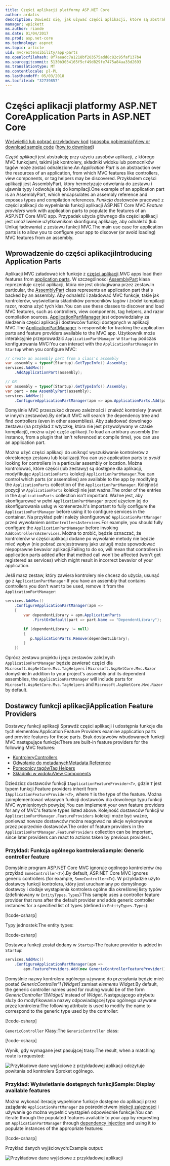 ```yaml
---
title: Części aplikacji platformy ASP.NET Core
author: ardalis
description: Dowiedz się, jak używać części aplikacji, które są abstrakcje nad zasobami aplikacji, do odnajdowania lub uniknąć obciążania funkcji z zestawu.
manager: wpickett
ms.author: riande
ms.date: 01/04/2017
ms.prod: asp.net-core
ms.technology: aspnet
ms.topic: article
uid: mvc/extensibility/app-parts
ms.openlocfilehash: 8f7aeadc7a1218bf203575add8c82c95faf137b4
ms.sourcegitcommit: 5130b3034165f5cf49d829fe7475a84aa33d2693
ms.translationtype: MT
ms.contentlocale: pl-PL
ms.lasthandoff: 05/03/2018
ms.locfileid: "32739857"
---
```

# <a name="application-parts-in-aspnet-core"></a><span data-ttu-id="1eee5-103">Części aplikacji platformy ASP.NET Core</span><span class="sxs-lookup"><span data-stu-id="1eee5-103">Application Parts in ASP.NET Core</span></span>

<span data-ttu-id="1eee5-104">[Wyświetlić lub pobrać przykładowy kod](https://github.com/aspnet/Docs/tree/master/aspnetcore/mvc/advanced/app-parts/sample) ([sposobu pobierania](xref:tutorials/index#how-to-download-a-sample))</span><span class="sxs-lookup"><span data-stu-id="1eee5-104">[View or download sample code](https://github.com/aspnet/Docs/tree/master/aspnetcore/mvc/advanced/app-parts/sample) ([how to download](xref:tutorials/index#how-to-download-a-sample))</span></span>

<span data-ttu-id="1eee5-105">*Część aplikacji* jest abstrakcję przy użyciu zasobów aplikacji, z którego MVC funkcjami, takimi jak kontrolery, składniki widoku lub pomocników tagów może zostać odnalezione.</span><span class="sxs-lookup"><span data-stu-id="1eee5-105">An *Application Part* is an abstraction over the resources of an application, from which MVC features like controllers, view components, or tag helpers may be discovered.</span></span> <span data-ttu-id="1eee5-106">Przykładem części aplikacji jest AssemblyPart, który hermetyzuje odwołania do zestawu i ujawnia typy i odwołuje się do kompilacji.</span><span class="sxs-lookup"><span data-stu-id="1eee5-106">One example of an application part is an AssemblyPart, which encapsulates an assembly reference and exposes types and compilation references.</span></span> <span data-ttu-id="1eee5-107">*Funkcja dostawców* pracować z części aplikacji do wypełniania funkcji aplikacji ASP.NET Core MVC.</span><span class="sxs-lookup"><span data-stu-id="1eee5-107">*Feature providers* work with application parts to populate the features of an ASP.NET Core MVC app.</span></span> <span data-ttu-id="1eee5-108">Przypadek użycia głównego dla części aplikacji jest umożliwienie użytkownikom skonfiguruj aplikację, aby odnaleźć (lub Unikaj ładowania) z zestawu funkcji MVC.</span><span class="sxs-lookup"><span data-stu-id="1eee5-108">The main use case for application parts is to allow you to configure your app to discover (or avoid loading) MVC features from an assembly.</span></span>

## <a name="introducing-application-parts"></a><span data-ttu-id="1eee5-109">Wprowadzenie do części aplikacji</span><span class="sxs-lookup"><span data-stu-id="1eee5-109">Introducing Application Parts</span></span>

<span data-ttu-id="1eee5-110">Aplikacji MVC załadować ich funkcje z [części aplikacji](/dotnet/api/microsoft.aspnetcore.mvc.applicationparts.applicationpart).</span><span class="sxs-lookup"><span data-stu-id="1eee5-110">MVC apps load their features from [application parts](/dotnet/api/microsoft.aspnetcore.mvc.applicationparts.applicationpart).</span></span> <span data-ttu-id="1eee5-111">W szczególności [AssemblyPart](/dotnet/api/microsoft.aspnetcore.mvc.applicationparts.assemblypart#Microsoft_AspNetCore_Mvc_ApplicationParts_AssemblyPart) klasa reprezentuje część aplikacji, która nie jest obsługiwana przez zestaw.</span><span class="sxs-lookup"><span data-stu-id="1eee5-111">In particular, the [AssemblyPart](/dotnet/api/microsoft.aspnetcore.mvc.applicationparts.assemblypart#Microsoft_AspNetCore_Mvc_ApplicationParts_AssemblyPart) class represents an application part that's backed by an assembly.</span></span> <span data-ttu-id="1eee5-112">Aby odnaleźć i załadować MVC funkcje, takie jak kontrolerów, wyświetlania składników pomocników tagów i źródeł kompilacji razor, można użyć tych klas.</span><span class="sxs-lookup"><span data-stu-id="1eee5-112">You can use these classes to discover and load MVC features, such as controllers, view components, tag helpers, and razor compilation sources.</span></span> <span data-ttu-id="1eee5-113">[ApplicationPartManager](/dotnet/api/microsoft.aspnetcore.mvc.applicationparts.applicationpartmanager) jest odpowiedzialny za śledzenia części aplikacji i dostawców funkcji dostępnych w aplikacji MVC.</span><span class="sxs-lookup"><span data-stu-id="1eee5-113">The [ApplicationPartManager](/dotnet/api/microsoft.aspnetcore.mvc.applicationparts.applicationpartmanager) is responsible for tracking the application parts and feature providers available to the MVC app.</span></span> <span data-ttu-id="1eee5-114">Użytkownik może interakcyjnie przeprowadzić `ApplicationPartManager` w `Startup` podczas konfigurowania MVC:</span><span class="sxs-lookup"><span data-stu-id="1eee5-114">You can interact with the `ApplicationPartManager` in `Startup` when you configure MVC:</span></span>

```csharp
// create an assembly part from a class's assembly
var assembly = typeof(Startup).GetTypeInfo().Assembly;
services.AddMvc()
    .AddApplicationPart(assembly);

// OR
var assembly = typeof(Startup).GetTypeInfo().Assembly;
var part = new AssemblyPart(assembly);
services.AddMvc()
    .ConfigureApplicationPartManager(apm => apm.ApplicationParts.Add(part));
```

<span data-ttu-id="1eee5-115">Domyślnie MVC przeszukać drzewo zależności i znaleźć kontrolery (nawet w innych zestawów).</span><span class="sxs-lookup"><span data-stu-id="1eee5-115">By default MVC will search the dependency tree and find controllers (even in other assemblies).</span></span> <span data-ttu-id="1eee5-116">Aby załadować dowolnego zestawu (na przykład z wtyczkę, która nie jest przywoływany w czasie kompilacji), można użyć część aplikacji.</span><span class="sxs-lookup"><span data-stu-id="1eee5-116">To load an arbitrary assembly (for instance, from a plugin that isn't referenced at compile time), you can use an application part.</span></span>

<span data-ttu-id="1eee5-117">Można użyć części aplikacji do *uniknąć* wyszukiwanie kontrolerów z określonego zestawu lub lokalizacji.</span><span class="sxs-lookup"><span data-stu-id="1eee5-117">You can use application parts to *avoid* looking for controllers in a particular assembly or location.</span></span> <span data-ttu-id="1eee5-118">Można kontrolować, które części (lub zestawy) są dostępne dla aplikacji, modyfikując `ApplicationParts` kolekcji `ApplicationPartManager`.</span><span class="sxs-lookup"><span data-stu-id="1eee5-118">You can control which parts (or assemblies) are available to the app by modifying the `ApplicationParts` collection of the `ApplicationPartManager`.</span></span> <span data-ttu-id="1eee5-119">Kolejność pozycji w `ApplicationParts` kolekcji nie jest ważna.</span><span class="sxs-lookup"><span data-stu-id="1eee5-119">The order of the entries in the `ApplicationParts` collection isn't important.</span></span> <span data-ttu-id="1eee5-120">Ważne jest, aby skonfigurować w pełni `ApplicationPartManager` przed użyciem jej do skonfigurowania usług w kontenerze.</span><span class="sxs-lookup"><span data-stu-id="1eee5-120">It's important to fully configure the `ApplicationPartManager` before using it to configure services in the container.</span></span> <span data-ttu-id="1eee5-121">Na przykład pełni należy skonfigurować `ApplicationPartManager` przed wywołaniem `AddControllersAsServices`.</span><span class="sxs-lookup"><span data-stu-id="1eee5-121">For example, you should fully configure the `ApplicationPartManager` before invoking `AddControllersAsServices`.</span></span> <span data-ttu-id="1eee5-122">Można to zrobić, będzie oznaczać, że kontrolerów w części aplikacji dodane po wywołanie metody nie będzie mieć wpływ (nie pobrać zarejestrowany jako usługi) może spowodować niepoprawne bevavior aplikacji.</span><span class="sxs-lookup"><span data-stu-id="1eee5-122">Failing to do so, will mean that controllers in application parts added after that method call won't be affected (won't get registered as services) which might result in incorrect bevavior of your application.</span></span>

<span data-ttu-id="1eee5-123">Jeśli masz zestaw, który zawiera kontrolery nie chcesz do użycia, usunąć go z `ApplicationPartManager`:</span><span class="sxs-lookup"><span data-stu-id="1eee5-123">If you have an assembly that contains controllers you don't want to be used, remove it from the `ApplicationPartManager`:</span></span>

```csharp
services.AddMvc()
    .ConfigureApplicationPartManager(apm =>
    {
        var dependentLibrary = apm.ApplicationParts
            .FirstOrDefault(part => part.Name == "DependentLibrary");

        if (dependentLibrary != null)
        {
           p.ApplicationParts.Remove(dependentLibrary);
        }
    })
```

<span data-ttu-id="1eee5-124">Oprócz zestawu projektu i jego zestawów zależnych `ApplicationPartManager` będzie zawierać części dla `Microsoft.AspNetCore.Mvc.TagHelpers` i `Microsoft.AspNetCore.Mvc.Razor` domyślnie.</span><span class="sxs-lookup"><span data-stu-id="1eee5-124">In addition to your project's assembly and its dependent assemblies, the `ApplicationPartManager` will include parts for `Microsoft.AspNetCore.Mvc.TagHelpers` and `Microsoft.AspNetCore.Mvc.Razor` by default.</span></span>

## <a name="application-feature-providers"></a><span data-ttu-id="1eee5-125">Dostawcy funkcji aplikacji</span><span class="sxs-lookup"><span data-stu-id="1eee5-125">Application Feature Providers</span></span>

<span data-ttu-id="1eee5-126">Dostawcy funkcji aplikacji Sprawdź części aplikacji i udostępnia funkcje dla tych elementów.</span><span class="sxs-lookup"><span data-stu-id="1eee5-126">Application Feature Providers examine application parts and provide features for those parts.</span></span> <span data-ttu-id="1eee5-127">Brak dostawców wbudowanych funkcji MVC następujące funkcje:</span><span class="sxs-lookup"><span data-stu-id="1eee5-127">There are built-in feature providers for the following MVC features:</span></span>

* [<span data-ttu-id="1eee5-128">Kontrolery</span><span class="sxs-lookup"><span data-stu-id="1eee5-128">Controllers</span></span>](/dotnet/api/microsoft.aspnetcore.mvc.controllers.controllerfeatureprovider)
* [<span data-ttu-id="1eee5-129">Odwołanie do metadanych</span><span class="sxs-lookup"><span data-stu-id="1eee5-129">Metadata Reference</span></span>](/dotnet/api/microsoft.aspnetcore.mvc.razor.compilation.metadatareferencefeatureprovider)
* [<span data-ttu-id="1eee5-130">Pomocnicy tagów</span><span class="sxs-lookup"><span data-stu-id="1eee5-130">Tag Helpers</span></span>](/dotnet/api/microsoft.aspnetcore.mvc.razor.taghelpers.taghelperfeatureprovider)
* [<span data-ttu-id="1eee5-131">Składniki w widoku</span><span class="sxs-lookup"><span data-stu-id="1eee5-131">View Components</span></span>](/dotnet/api/microsoft.aspnetcore.mvc.viewcomponents.viewcomponentfeatureprovider)

<span data-ttu-id="1eee5-132">Dziedzicz dostawców funkcji `IApplicationFeatureProvider<T>`, gdzie `T` jest typem funkcji.</span><span class="sxs-lookup"><span data-stu-id="1eee5-132">Feature providers inherit from `IApplicationFeatureProvider<T>`, where `T` is the type of the feature.</span></span> <span data-ttu-id="1eee5-133">Można zaimplementować własnych funkcji dostawców dla dowolnego typu funkcji MVC wymienionych powyżej.</span><span class="sxs-lookup"><span data-stu-id="1eee5-133">You can implement your own feature providers for any of MVC's feature types listed above.</span></span> <span data-ttu-id="1eee5-134">Kolejność dostawców funkcji w `ApplicationPartManager.FeatureProviders` kolekcji może być ważne, ponieważ nowsze dostawców można reagować na akcje wykonywane przez poprzednie dostawców.</span><span class="sxs-lookup"><span data-stu-id="1eee5-134">The order of feature providers in the `ApplicationPartManager.FeatureProviders` collection can be important, since later providers can react to actions taken by previous providers.</span></span>

### <a name="sample-generic-controller-feature"></a><span data-ttu-id="1eee5-135">Przykład: Funkcja ogólnego kontrolera</span><span class="sxs-lookup"><span data-stu-id="1eee5-135">Sample: Generic controller feature</span></span>

<span data-ttu-id="1eee5-136">Domyślnie program ASP.NET Core MVC ignoruje ogólnego kontrolerów (na przykład `SomeController<T>`).</span><span class="sxs-lookup"><span data-stu-id="1eee5-136">By default, ASP.NET Core MVC ignores generic controllers (for example, `SomeController<T>`).</span></span> <span data-ttu-id="1eee5-137">W przykładzie użyto dostawcy funkcji kontrolera, który jest uruchamiany po domyślnego dostawcy i dodaje wystąpienia kontrolera ogólne dla określonej listy typów (zdefiniowany w `EntityTypes.Types`):</span><span class="sxs-lookup"><span data-stu-id="1eee5-137">This sample uses a controller feature provider that runs after the default provider and adds generic controller instances for a specified list of types (defined in `EntityTypes.Types`):</span></span>

[!code-csharp[](./app-parts/sample/AppPartsSample/GenericControllerFeatureProvider.cs?highlight=13&range=18-36)]

<span data-ttu-id="1eee5-138">Typy jednostek:</span><span class="sxs-lookup"><span data-stu-id="1eee5-138">The entity types:</span></span>

[!code-csharp[](./app-parts/sample/AppPartsSample/Model/EntityTypes.cs?range=6-16)]

<span data-ttu-id="1eee5-139">Dostawca funkcji został dodany w `Startup`:</span><span class="sxs-lookup"><span data-stu-id="1eee5-139">The feature provider is added in `Startup`:</span></span>

```csharp
services.AddMvc()
    .ConfigureApplicationPartManager(apm => 
        apm.FeatureProviders.Add(new GenericControllerFeatureProvider()));
```

<span data-ttu-id="1eee5-140">Domyślnie nazwy kontrolera ogólnego używane do przesyłania będzie mieć postać *GenericController'1 [Widget]* zamiast *elementu Widget*.</span><span class="sxs-lookup"><span data-stu-id="1eee5-140">By default, the generic controller names used for routing would be of the form *GenericController\`1[Widget]* instead of *Widget*.</span></span> <span data-ttu-id="1eee5-141">Następującego atrybutu służy do modyfikowania nazwy odpowiadającej typu ogólnego używane przez kontrolera:</span><span class="sxs-lookup"><span data-stu-id="1eee5-141">The following attribute is used to modify the name to correspond to the generic type used by the controller:</span></span>

[!code-csharp[](./app-parts/sample/AppPartsSample/GenericControllerNameConvention.cs)]

<span data-ttu-id="1eee5-142">`GenericController` Klasy:</span><span class="sxs-lookup"><span data-stu-id="1eee5-142">The `GenericController` class:</span></span>

[!code-csharp[](./app-parts/sample/AppPartsSample/GenericController.cs?highlight=5-6)]

<span data-ttu-id="1eee5-143">Wynik, gdy wymagane jest pasującej trasy:</span><span class="sxs-lookup"><span data-stu-id="1eee5-143">The result, when a matching route is requested:</span></span>

![Przykładowe dane wyjściowe z przykładowej aplikacji odczytuje powitania od kontrolera Sproket ogólnego.](app-parts/_static/generic-controller.png)

### <a name="sample-display-available-features"></a><span data-ttu-id="1eee5-145">Przykład: Wyświetlanie dostępnych funkcji</span><span class="sxs-lookup"><span data-stu-id="1eee5-145">Sample: Display available features</span></span>

<span data-ttu-id="1eee5-146">Można wykonać iterację wypełnione funkcje dostępne do aplikacji przez zażądanie `ApplicationPartManager` za pośrednictwem [iniekcji zależności](../../fundamentals/dependency-injection.md) i używanie go można wypełnić wystąpień odpowiednie funkcje:</span><span class="sxs-lookup"><span data-stu-id="1eee5-146">You can iterate through the populated features available to your app by requesting an `ApplicationPartManager` through [dependency injection](../../fundamentals/dependency-injection.md) and using it to populate instances of the appropriate features:</span></span>

[!code-csharp[](./app-parts/sample/AppPartsSample/Controllers/FeaturesController.cs?highlight=16,25-27)]

<span data-ttu-id="1eee5-147">Przykład danych wyjściowych:</span><span class="sxs-lookup"><span data-stu-id="1eee5-147">Example output:</span></span>

![Przykładowe dane wyjściowe z przykładowej aplikacji](app-parts/_static/available-features.png)

